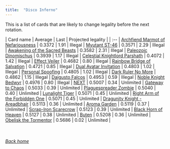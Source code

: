 ```yaml
---
title:  "Disco Inferno"
---
```


This is a list of cards that are likely to change legality before the next rotation.

| Card name | Average | Last | Projected legality |
| :-- |
[Archfiend Marmot of Nefariousness](https://db.ygoprodeck.com/card/?search=Archfiend%20Marmot%20of%20Nefariousness) | 0.3372 | 1.91 | Illegal |
[Myutant ST-46](https://db.ygoprodeck.com/card/?search=Myutant%20ST-46) | 0.3571 | 2.29 | Illegal |
[Awakening of the Sacred Beasts](https://db.ygoprodeck.com/card/?search=Awakening%20of%20the%20Sacred%20Beasts) | 0.3582 | 2.31 | Illegal |
[Paleozoic Dinomischus](https://db.ygoprodeck.com/card/?search=Paleozoic%20Dinomischus) | 0.3939 | 1.17 | Illegal |
[Celestial Knightlord Parshath](https://db.ygoprodeck.com/card/?search=Celestial%20Knightlord%20Parshath) | 0.4072 | 1.42 | Illegal |
[Effect Veiler](https://db.ygoprodeck.com/card/?search=Effect%20Veiler) | 0.4682 | 0.80 | Illegal |
[Rainbow Bridge of Salvation](https://db.ygoprodeck.com/card/?search=Rainbow%20Bridge%20of%20Salvation) | 0.4721 | 0.85 | Illegal |
[Dual Avatar Invitation](https://db.ygoprodeck.com/card/?search=Dual%20Avatar%20Invitation) | 0.4803 | 1.02 | Illegal |
[Personal Spoofing](https://db.ygoprodeck.com/card/?search=Personal%20Spoofing) | 0.4805 | 1.02 | Illegal |
[Dark Ruler No More](https://db.ygoprodeck.com/card/?search=Dark%20Ruler%20No%20More) | 0.4862 | 1.15 | Illegal |
[Daigusto Falcos](https://db.ygoprodeck.com/card/?search=Daigusto%20Falcos) | 0.4953 | 0.59 | Illegal |
[Noble Knight Bedwyr](https://db.ygoprodeck.com/card/?search=Noble%20Knight%20Bedwyr) | 0.4976 | 0.80 | Illegal |
[NEXT](https://db.ygoprodeck.com/card/?search=NEXT) | 0.5007 | 0.34 | Unlimited |
[Gateway to Chaos](https://db.ygoprodeck.com/card/?search=Gateway%20to%20Chaos) | 0.5033 | 0.39 | Unlimited |
[Plaguespreader Zombie](https://db.ygoprodeck.com/card/?search=Plaguespreader%20Zombie) | 0.5040 | 0.40 | Unlimited |
[Lunalight Tiger](https://db.ygoprodeck.com/card/?search=Lunalight%20Tiger) | 0.5071 | 0.45 | Unlimited |
[Right Arm of the Forbidden One](https://db.ygoprodeck.com/card/?search=Right%20Arm%20of%20the%20Forbidden%20One) | 0.5071 | 0.45 | Unlimited |
[Dragunity Knight - Areadbhair](https://db.ygoprodeck.com/card/?search=Dragunity%20Knight%20-%20Areadbhair) | 0.5113 | 0.36 | Unlimited |
[Aroma Garden](https://db.ygoprodeck.com/card/?search=Aroma%20Garden) | 0.5119 | 0.37 | Unlimited |
[Scrap-Iron Scarecrow](https://db.ygoprodeck.com/card/?search=Scrap-Iron%20Scarecrow) | 0.5123 | 0.39 | Unlimited |
[Black Horn of Heaven](https://db.ygoprodeck.com/card/?search=Black%20Horn%20of%20Heaven) | 0.5127 | 0.38 | Unlimited |
[Buten](https://db.ygoprodeck.com/card/?search=Buten) | 0.5208 | 0.36 | Unlimited |
[Obelisk the Tormentor](https://db.ygoprodeck.com/card/?search=Obelisk%20the%20Tormentor) | 0.5686 | 0.02 | Unlimited |

<br>

###### [Back home](index)
